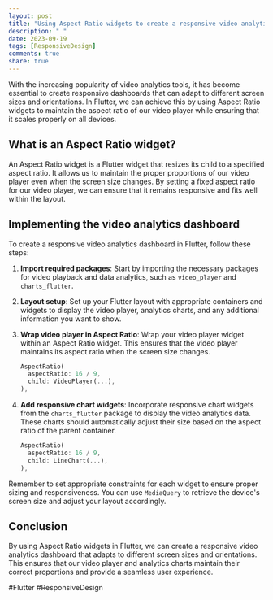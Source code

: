 ```yaml
---
layout: post
title: "Using Aspect Ratio widgets to create a responsive video analytics dashboard in Flutter"
description: " "
date: 2023-09-19
tags: [ResponsiveDesign]
comments: true
share: true
---
```


With the increasing popularity of video analytics tools, it has become essential to create responsive dashboards that can adapt to different screen sizes and orientations. In Flutter, we can achieve this by using Aspect Ratio widgets to maintain the aspect ratio of our video player while ensuring that it scales properly on all devices.

## What is an Aspect Ratio widget?

An Aspect Ratio widget is a Flutter widget that resizes its child to a specified aspect ratio. It allows us to maintain the proper proportions of our video player even when the screen size changes. By setting a fixed aspect ratio for our video player, we can ensure that it remains responsive and fits well within the layout.

## Implementing the video analytics dashboard

To create a responsive video analytics dashboard in Flutter, follow these steps:

1. **Import required packages**: Start by importing the necessary packages for video playback and data analytics, such as `video_player` and `charts_flutter`.
   
2. **Layout setup**: Set up your Flutter layout with appropriate containers and widgets to display the video player, analytics charts, and any additional information you want to show.
   
3. **Wrap video player in Aspect Ratio**: Wrap your video player widget within an Aspect Ratio widget. This ensures that the video player maintains its aspect ratio when the screen size changes.
   
   ```dart
   AspectRatio(
     aspectRatio: 16 / 9,
     child: VideoPlayer(...),
   ),
   ```
   
4. **Add responsive chart widgets**: Incorporate responsive chart widgets from the `charts_flutter` package to display the video analytics data. These charts should automatically adjust their size based on the aspect ratio of the parent container.
   
   ```dart
   AspectRatio(
     aspectRatio: 16 / 9,
     child: LineChart(...),
   ),
   ```

Remember to set appropriate constraints for each widget to ensure proper sizing and responsiveness. You can use `MediaQuery` to retrieve the device's screen size and adjust your layout accordingly.

## Conclusion

By using Aspect Ratio widgets in Flutter, we can create a responsive video analytics dashboard that adapts to different screen sizes and orientations. This ensures that our video player and analytics charts maintain their correct proportions and provide a seamless user experience.

#Flutter #ResponsiveDesign
